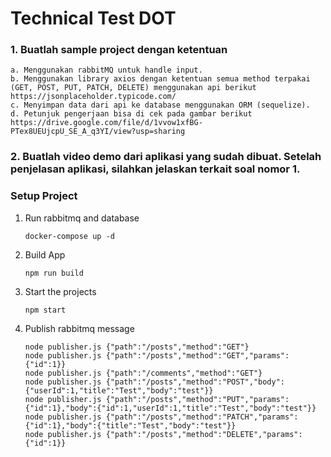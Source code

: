 # Technical Test DOT

### 1. Buatlah sample project dengan ketentuan
    a. Menggunakan rabbitMQ untuk handle input. 
    b. Menggunakan library axios dengan ketentuan semua method terpakai  (GET, POST, PUT, PATCH, DELETE) menggunakan api berikut https://jsonplaceholder.typicode.com/
    c. Menyimpan data dari api ke database menggunakan ORM (sequelize).
    d. Petunjuk pengerjaan bisa di cek pada gambar berikut https://drive.google.com/file/d/1vvow1xfBG-PTex8UEUjcpU_SE_A_q3YI/view?usp=sharing

### 2. Buatlah video demo dari aplikasi yang sudah dibuat. Setelah penjelasan aplikasi, silahkan jelaskan terkait soal nomor 1.

### Setup Project

1. Run rabbitmq and database
   ```
   docker-compose up -d
   ```

2. Build App
   ```
   npm run build
   ```
   
3. Start the projects
   ```
   npm start
   ```
   
4. Publish rabbitmq message
   ```
   node publisher.js {"path":"/posts","method":"GET"}
   node publisher.js {"path":"/posts","method":"GET","params":{"id":1}}
   node publisher.js {"path":"/comments","method":"GET"}
   node publisher.js {"path":"/posts","method":"POST","body":{"userId":1,"title":"Test","body":"test"}}
   node publisher.js {"path":"/posts","method":"PUT","params":{"id":1},"body":{"id":1,"userId":1,"title":"Test","body":"test"}}
   node publisher.js {"path":"/posts","method":"PATCH","params":{"id":1},"body":{"title":"Test","body":"test"}}
   node publisher.js {"path":"/posts","method":"DELETE","params":{"id":1}}
   ```

